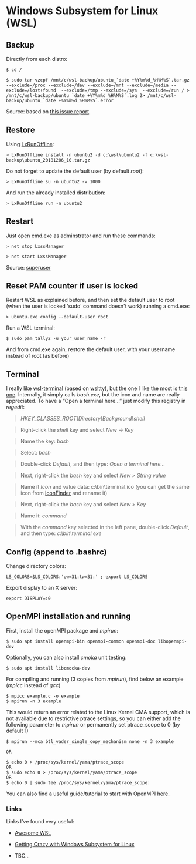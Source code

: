 Windows Subsystem for Linux (WSL)
=================================

Backup
------

Directly from each distro:

~~~~~~~~~~~~~~~~~~~~~~~~~~~~~~~~~~~~~~~~~~~~~~~~~~~~~~~~~~~~~~~~~~~~~~~~~~~~~~~~
$ cd /
~~~~~~~~~~~~~~~~~~~~~~~~~~~~~~~~~~~~~~~~~~~~~~~~~~~~~~~~~~~~~~~~~~~~~~~~~~~~~~~~

~~~~~~~~~~~~~~~~~~~~~~~~~~~~~~~~~~~~~~~~~~~~~~~~~~~~~~~~~~~~~~~~~~~~~~~~~~~~~~~~
$ sudo tar vzcpf /mnt/c/wsl-backup/ubuntu_`date +%Y%m%d_%H%M%S`.tar.gz --exclude=/proc --exclude=/dev --exclude=/mnt --exclude=/media --exclude=/lost+found  --exclude=/tmp --exclude=/sys  --exclude=/run / > /mnt/c/wsl-backup/ubuntu_`date +%Y%m%d_%H%M%S`.log 2> /mnt/c/wsl-backup/ubuntu_`date +%Y%m%d_%H%M%S`.error
~~~~~~~~~~~~~~~~~~~~~~~~~~~~~~~~~~~~~~~~~~~~~~~~~~~~~~~~~~~~~~~~~~~~~~~~~~~~~~~~

Source: based on [this issue
report](https://github.com/DDoSolitary/LxRunOffline/issues/29).

Restore
-------

Using [LxRunOffline](https://github.com/DDoSolitary/LxRunOffline):

~~~~~~~~~~~~~~~~~~~~~~~~~~~~~~~~~~~~~~~~~~~~~~~~~~~~~~~~~~~~~~~~~~~~~~~~~~~~~~~~
> LxRunOffline install -n ubuntu2 -d c:\wsl\ubuntu2 -f c:\wsl-backup\ubuntu_20181206_10.tar.gz
~~~~~~~~~~~~~~~~~~~~~~~~~~~~~~~~~~~~~~~~~~~~~~~~~~~~~~~~~~~~~~~~~~~~~~~~~~~~~~~~

Do not forget to update the default user (by default *root*):

~~~~~~~~~~~~~~~~~~~~~~~~~~~~~~~~~~~~~~~~~~~~~~~~~~~~~~~~~~~~~~~~~~~~~~~~~~~~~~~~
> LxRunOffline su -n ubuntu2 -v 1000
~~~~~~~~~~~~~~~~~~~~~~~~~~~~~~~~~~~~~~~~~~~~~~~~~~~~~~~~~~~~~~~~~~~~~~~~~~~~~~~~

And run the already installed distribution:

~~~~~~~~~~~~~~~~~~~~~~~~~~~~~~~~~~~~~~~~~~~~~~~~~~~~~~~~~~~~~~~~~~~~~~~~~~~~~~~~
> LxRunOffline run -n ubuntu2
~~~~~~~~~~~~~~~~~~~~~~~~~~~~~~~~~~~~~~~~~~~~~~~~~~~~~~~~~~~~~~~~~~~~~~~~~~~~~~~~

Restart
-------

Just open cmd.exe as adminstrator and run these commands:

~~~~~~~~~~~~~~~~~~~~~~~~~~~~~~~~~~~~~~~~~~~~~~~~~~~~~~~~~~~~~~~~~~~~~~~~~~~~~~~~
> net stop LxssManager
~~~~~~~~~~~~~~~~~~~~~~~~~~~~~~~~~~~~~~~~~~~~~~~~~~~~~~~~~~~~~~~~~~~~~~~~~~~~~~~~

~~~~~~~~~~~~~~~~~~~~~~~~~~~~~~~~~~~~~~~~~~~~~~~~~~~~~~~~~~~~~~~~~~~~~~~~~~~~~~~~
> net start LxssManager
~~~~~~~~~~~~~~~~~~~~~~~~~~~~~~~~~~~~~~~~~~~~~~~~~~~~~~~~~~~~~~~~~~~~~~~~~~~~~~~~

Source:
[superuser](https://superuser.com/questions/1126721/rebooting-ubuntu-on-windows-without-rebooting-windows/1347725)

Reset PAM counter if user is locked
-----------------------------------

Restart WSL as explained before, and then set the default user to root (when the user is locked 'sudo' command doesn't work) running a cmd.exe:

~~~~~~~~~~~~~~~~~~~~~~~~~~~~~~~~~~~~~~~~~~~~~~~~~~~~~~~~~~~~~~~~~~~~~~~~~~~~~~~~
> ubuntu.exe config --default-user root
~~~~~~~~~~~~~~~~~~~~~~~~~~~~~~~~~~~~~~~~~~~~~~~~~~~~~~~~~~~~~~~~~~~~~~~~~~~~~~~~

Run a WSL terminal:

~~~~~~~~~~~~~~~~~~~~~~~~~~~~~~~~~~~~~~~~~~~~~~~~~~~~~~~~~~~~~~~~~~~~~~~~~~~~~~~~
$ sudo pam_tally2 -u your_user_name -r
~~~~~~~~~~~~~~~~~~~~~~~~~~~~~~~~~~~~~~~~~~~~~~~~~~~~~~~~~~~~~~~~~~~~~~~~~~~~~~~~

And from cmd.exe again, restore the default user, with your username instead of root (as before)

Terminal
--------

I really like [wsl-terminal](https://github.com/goreliu/wsl-terminal) (based on
[wsltty](https://github.com/mintty/wsltty)), but the one I like the most is
[this one](bin/terminal.exe). Internally, it simply calls *bash.exe*, but the
icon and name are really appreciated. To have a “Open a terminal here...” just
modify this registry in *regedit*:

>   *HKEY_CLASSES_ROOT\\Directory\\Background\\shell*

>   Right-click the *shell* key and select *New -\> Key*

>   Name the key: *bash*

>   Select: *bash*

>   Double-click *Default*, and then type: *Open a terminal here...*

>   Next, right-click the *bash* key and select *New \> String value*

>   Name it *Icon* and value data: c:\\bin\\terminal.ico (you can get the same
>   icon from
>   [IconFinder](https://www.iconfinder.com/icons/111238/red_soda_terminal_icon)
>   and rename it)

>   Next, right-click the *bash* key and select *New \> Key*

>   Name it: *command*

>   With the *command* key selected in the left pane, double-click *Default*,
>   and then type: *c:\\bin\\terminal.exe*

Config (append to .bashrc)
--------------------------------

Change directory colors:
~~~~~~~~~~~~~~~~~~~~~~~~~~~~~~~~~~~~~~~~~~~~~~~~~~~~~~~~~~~~~~~~~~~~~~~~~~~~~~~~
LS_COLORS=$LS_COLORS:'ow=31:tw=31:' ; export LS_COLORS
~~~~~~~~~~~~~~~~~~~~~~~~~~~~~~~~~~~~~~~~~~~~~~~~~~~~~~~~~~~~~~~~~~~~~~~~~~~~~~~~

Export display to an X server:
~~~~~~~~~~~~~~~~~~~~~~~~~~~~~~~~~~~~~~~~~~~~~~~~~~~~~~~~~~~~~~~~~~~~~~~~~~~~~~~~
export DISPLAY=:0
~~~~~~~~~~~~~~~~~~~~~~~~~~~~~~~~~~~~~~~~~~~~~~~~~~~~~~~~~~~~~~~~~~~~~~~~~~~~~~~~

OpenMPI installation and running
--------------------------------

First, install the openMPI package and *mpirun*:
~~~~~~~~~~~~~~~~~~~~~~~~~~~~~~~~~~~~~~~~~~~~~~~~~~~~~~~~~~~~~~~~~~~~~~~~~~~~~~~~
$ sudo apt install openmpi-bin openmpi-common openmpi-doc libopenmpi-dev
~~~~~~~~~~~~~~~~~~~~~~~~~~~~~~~~~~~~~~~~~~~~~~~~~~~~~~~~~~~~~~~~~~~~~~~~~~~~~~~~

Optionally, you can also install *cmoka* unit testing:
~~~~~~~~~~~~~~~~~~~~~~~~~~~~~~~~~~~~~~~~~~~~~~~~~~~~~~~~~~~~~~~~~~~~~~~~~~~~~~~~
$ sudo apt install libcmocka-dev
~~~~~~~~~~~~~~~~~~~~~~~~~~~~~~~~~~~~~~~~~~~~~~~~~~~~~~~~~~~~~~~~~~~~~~~~~~~~~~~~

For compiling and running (3 copies from *mpirun*), find below an example (*mpicc* instead of *gcc*)
~~~~~~~~~~~~~~~~~~~~~~~~~~~~~~~~~~~~~~~~~~~~~~~~~~~~~~~~~~~~~~~~~~~~~~~~~~~~~~~~
$ mpicc example.c -o example
$ mpirun -n 3 example
~~~~~~~~~~~~~~~~~~~~~~~~~~~~~~~~~~~~~~~~~~~~~~~~~~~~~~~~~~~~~~~~~~~~~~~~~~~~~~~~

This would return an error related to the Linux Kernel CMA support, which is not available due to restrictive ptrace settings, so you can either add the following parameter to *mpirun* or permanently set ptrace_scope to 0 (by default 1)

~~~~~~~~~~~~~~~~~~~~~~~~~~~~~~~~~~~~~~~~~~~~~~~~~~~~~~~~~~~~~~~~~~~~~~~~~~~~~~~~
$ mpirun --mca btl_vader_single_copy_mechanism none -n 3 example

OR

$ echo 0 > /proc/sys/kernel/yama/ptrace_scope
OR
$ sudo echo 0 > /proc/sys/kernel/yama/ptrace_scope
OR
$ echo 0 | sudo tee /proc/sys/kernel/yama/ptrace_scope:
~~~~~~~~~~~~~~~~~~~~~~~~~~~~~~~~~~~~~~~~~~~~~~~~~~~~~~~~~~~~~~~~~~~~~~~~~~~~~~~~

You can also find a useful guide/tutorial to start with OpenMPI [here](https://rantahar.github.io/introduction-to-mpi).

### Links

Links I’ve found very useful:

-   [Awesome WSL](https://github.com/sirredbeard/Awesome-WSL)

-   [Getting Crazy with Windows Subsystem for
    Linux](https://brianketelsen.com/getting-crazy-with-windows-subsystem-for-linux/)

-   TBC...
